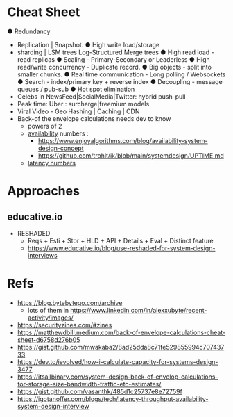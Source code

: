 # Cheat Sheet

● Redundancy
  - Replication | Snapshot.
● High write load/storage
  - sharding | LSM trees Log-Structured Merge trees
● High read load - read replicas
● Scaling - Primary-Secondary or Leaderless
● High read/write concurrency - Duplicate record.
● Big objects - split into smaller chunks.
● Real time communication - Long polling / Websockets
● Search - index/primary key + reverse index
● Decoupling - message queues / pub-sub
● Hot spot elimination
  - Celebs in NewsFeed|SocialMedia|Twitter: hybrid push-pull
  - Peak time: Uber : surcharge|freemium models
  - Viral Video - Geo Hashing | Caching | CDN
- Back-of the envelope calculations needs dev to know
  - powers of 2
  - [availability](https://www.designgurus.io/blog/high-availability-system-design-basics) numbers :
    - https://www.enjoyalgorithms.com/blog/availability-system-design-concept
    - https://github.com/trohit/ik/blob/main/systemdesign/UPTIME.md
  - [latency numbers](https://gist.github.com/hellerbarde/2843375)  

# Approaches 
## educative.io
- RESHADED
  - Reqs + Esti + Stor + HLD + API + Details + Eval + Distinct feature
  - https://www.educative.io/blog/use-reshaded-for-system-design-interviews

# Refs 
- https://blog.bytebytego.com/archive
  - lots of them in https://www.linkedin.com/in/alexxubyte/recent-activity/images/ 
- https://securityzines.com/#zines
- https://matthewdbill.medium.com/back-of-envelope-calculations-cheat-sheet-d6758d276b05
- https://gist.github.com/mwakaba2/8ad25dda8c71fe529855994c70743733
- https://dev.to/ievolved/how-i-calculate-capacity-for-systems-design-3477
- https://itsallbinary.com/system-design-back-of-envelop-calculations-for-storage-size-bandwidth-traffic-etc-estimates/
- https://gist.github.com/vasanthk/485d1c25737e8e72759f
- https://igotanoffer.com/blogs/tech/latency-throughput-availability-system-design-interview


